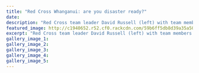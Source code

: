 ```yaml
---
title: "Red Cross Whanganui: are you disaster ready?"
date: 
description: "Red Cross team leader David Russell (left) with team members (from left) Mike Carson, Pam Hiroti, Paulette Archer & former WHS student Shaun Jarman"
featured_image: http://c1940652.r52.cf0.rackcdn.com/59b6ff5db8d39a35a5000b9e/Red-Cross-Shaun-Jarman-chron-12-sept.jpg
excerpt: "Red Cross team leader David Russell (left) with team members (from left) Mike Carson, Pam Hiroti, Paulette Archer, and former WHS student Shaun Jarman outside the Red Cross truck."
gallery_image_1: 
gallery_image_2: 
gallery_image_3: 
gallery_image_4: 
gallery_image_5: 
---
```

